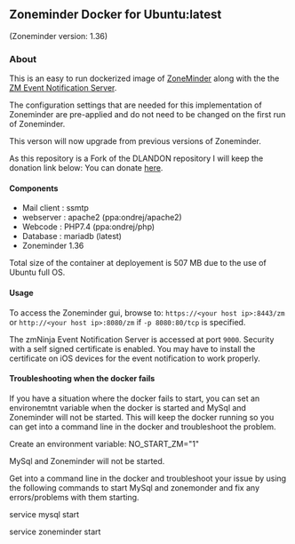## Zoneminder Docker for Ubuntu:latest

(Zoneminder version: 1.36)

### About
This is an easy to run dockerized image of [ZoneMinder](https://github.com/ZoneMinder/zoneminder) along with the the [ZM Event Notification Server](https://github.com/pliablepixels/zmeventnotification).  

The configuration settings that are needed for this implementation of Zoneminder are pre-applied and do not need to be changed on the first run of Zoneminder.

This verson will now upgrade from previous versions of Zoneminder.

As this repository is a Fork of the DLANDON repository I will keep the donation link below:
You can donate [here](https://www.paypal.com/us/cgi-bin/webscr?cmd=_s-xclick&amp;hosted_button_id=EJGPC7B5CS66E).

#### Components
- Mail client : ssmtp
- webserver : apache2 (ppa:ondrej/apache2)
- Webcode : PHP7.4 (ppa:ondrej/php)
- Database : mariadb (latest)
- Zoneminder 1.36

Total size of the container at deployement is 507 MB due to the use of Ubuntu full OS. 

#### Usage

To access the Zoneminder gui, browse to: `https://<your host ip>:8443/zm` or `http://<your host ip>:8080/zm` if `-p 8080:80/tcp` is specified.

The zmNinja Event Notification Server is accessed at port `9000`.  Security with a self signed certificate is enabled.  You may have to install the certificate on iOS devices for the event notification to work properly.

#### Troubleshooting when the docker fails

If you have a situation where the docker fails to start, you can set an environemtnt variable when the docker is started and MySql and Zoneminder will not be started.  This will keep the docker running so you can get into a command line in the docker and troubleshoot the problem.

Create an environment variable:
NO_START_ZM="1"

MySql and Zoneminder will not be started.

Get into a command line in the docker and troubleshoot your issue by using the following commands to start MySql and zonemonder and fix any errors/problems with them starting.

service mysql start

service zoneminder start
